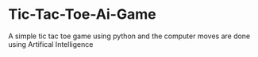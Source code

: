 # Tic-Tac-Toe-Ai-Game
A simple tic tac toe game using python and the computer moves are done using Artifical Intelligence 
